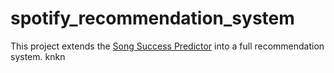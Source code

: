 # spotify_recommendation_system
This project extends the [Song Success Predictor](https://github.com/ericlewisX/is-your-song-a-banger-or-a-dud) into a full recommendation system.
knkn
